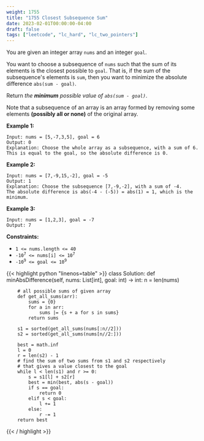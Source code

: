 ```yaml
---
weight: 1755
title: "1755 Closest Subsequence Sum"
date: 2023-02-01T00:00:00-04:00
draft: false
tags: ["leetcode", "lc_hard", "lc_two_pointers"]
---
```


You are given an integer array `nums` and an integer `goal`.

You want to choose a subsequence of `nums` such that the sum of its elements is the closest possible to `goal`. That is, if the sum of the subsequence's elements is `sum`, then you want to minimize the absolute difference `abs(sum - goal)`.

Return *the **minimum** possible value of `abs(sum - goal)`*.

Note that a subsequence of an array is an array formed by removing some elements **(possibly all or none)** of the original array.


**Example 1:**
```
Input: nums = [5,-7,3,5], goal = 6
Output: 0
Explanation: Choose the whole array as a subsequence, with a sum of 6.
This is equal to the goal, so the absolute difference is 0.
```
**Example 2:**
```
Input: nums = [7,-9,15,-2], goal = -5
Output: 1
Explanation: Choose the subsequence [7,-9,-2], with a sum of -4.
The absolute difference is abs(-4 - (-5)) = abs(1) = 1, which is the minimum.
```
**Example 3:**
```
Input: nums = [1,2,3], goal = -7
Output: 7
```

**Constraints:**
- `1 <= nums.length <= 40`
- <code>-10<sup>7</sup> <= nums[i] <= 10<sup>7</sup></code>
- <code>-10<sup>9</sup> <= goal <= 10<sup>9</sup></code>

<div class="tabs"></div>
<div class="tab-content">
<div id="python" class="lang">
{{< highlight python "linenos=table" >}}
class Solution:
    def minAbsDifference(self, nums: List[int], goal: int) -> int:
        n = len(nums)

        # all possible sums of given array
        def get_all_sums(arr):
            sums = {0}            
            for a in arr:
                sums |= {s + a for s in sums}
            return sums 
        
        s1 = sorted(get_all_sums(nums[:n//2]))
        s2 = sorted(get_all_sums(nums[n//2:]))

        best = math.inf
        l = 0
        r = len(s2) - 1
        # find the sum of two sums from s1 and s2 respectively
        # that gives a value closest to the goal
        while l < len(s1) and r >= 0:
            s = s1[l] + s2[r]
            best = min(best, abs(s - goal))
            if s == goal:
                return 0
            elif s < goal:
                l += 1
            else:
                r -= 1
        return best
{{< / highlight >}}
</div>
</div>
